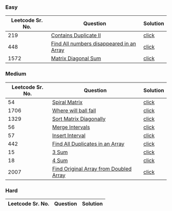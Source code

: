 ### Easy 
Leetcode Sr. No. | Question | Solution
-------------|------------- | -------------
219 | [Contains Duplicate II](https://leetcode.com/problems/contains-duplicate-ii/) | [click](./Solutions/ContainsDuplicate2.java)
448 | [Find All numbers disappeared in an Array](https://leetcode.com/problems/find-all-numbers-disappeared-in-an-array/) | [click](./Solutions/FindAllNumbersDisappearedInArray.java)
1572 | [Matrix Diagonal Sum](https://leetcode.com/problems/matrix-diagonal-sum/) | [click](./Solutions/MatrixDiagonalSum.java)

### Medium
Leetcode Sr. No. | Question | Solution
-------------|------------- | -------------
54 | [Spiral Matrix](https://leetcode.com/problems/spiral-matrix/) | [click](./Solutions/SpiralMatrix.java)
1706 | [Where will ball fall](https://leetcode.com/problems/where-will-the-ball-fall/) | [click](./Solutions/WhereWillBallFall.java)
1329 | [Sort Matrix Diagonally](https://leetcode.com/problems/sort-the-matrix-diagonally/) | [click](./Solutions/SortTheMatrixDiagonally.java)
56 | [Merge Intervals](https://leetcode.com/problems/merge-intervals/) | [click](./Solutions/MergeIntervals.java)
57 | [Insert Interval](https://leetcode.com/problems/insert-interval/) | [click](./Solutions/InsertInterval.java)
442 | [Find All Duplicates in an Array](https://leetcode.com/problems/find-all-duplicates-in-an-array/) | [click](./Solutions/FindAllDuplicatesInAnArray.java) 
15 | [3 Sum](https://leetcode.com/problems/3sum/) | [click](./Solutions/3Sum.java)
18 | [4 Sum](https://leetcode.com/problems/4sum/) | [click](./Solutions/4Sum.java)
2007 | [Find Original Array from Doubled Array](https://leetcode.com/problems/find-original-array-from-doubled-array/) | [click](./Solutions/FindOriginalArrayFromDoubledArray.java)


### Hard
Leetcode Sr. No. | Question | Solution
-------------|------------- | -------------